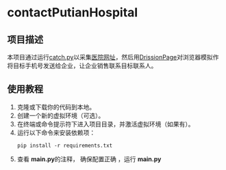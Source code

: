 # contactPutianHospital

## 项目描述

本项目通过运行[catch.py](catchad/catch.py)以采集[医院网址](api.txt)，然后用[DrissionPage](https://github.com/g1879/DrissionPage)对浏览器模拟作将目标手机号发送给企业，让企业销售联系目标联系人。

## 使用教程

1. 克隆或下载你的代码到本地。
2. 创建一个新的虚拟环境（可选）。
3. 在终端或命令提示符下进入项目目录，并激活虚拟环境（如果有）。
4. 运行以下命令来安装依赖项：
   ```
   pip install -r requirements.txt
   ```
5. 查看 **main.py**的注释， 确保配置正确 ，运行 **main.py**

